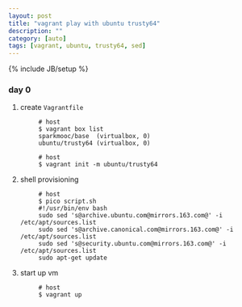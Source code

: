 ```yaml
---
layout: post
title: "vagrant play with ubuntu trusty64"
description: ""
category: [auto]
tags: [vagrant, ubuntu, trusty64, sed]
---
```

{% include JB/setup %}


### day 0

1. create `Vagrantfile`

            # host
            $ vagrant box list
            sparkmooc/base  (virtualbox, 0)
            ubuntu/trusty64 (virtualbox, 0)

            # host
            $ vagrant init -m ubuntu/trusty64

1. shell provisioning

            # host
            $ pico script.sh
            #!/usr/bin/env bash
            sudo sed 's@archive.ubuntu.com@mirrors.163.com@' -i /etc/apt/sources.list
            sudo sed 's@archive.canonical.com@mirrors.163.com@' -i /etc/apt/sources.list
            sudo sed 's@security.ubuntu.com@mirrors.163.com@' -i /etc/apt/sources.list
            sudo apt-get update

1. start up vm

            # host
            $ vagrant up
